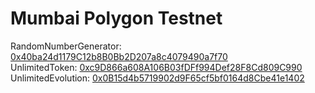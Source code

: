 # Mumbai Polygon Testnet
RandomNumberGenerator: [0x40ba24d1179C12b8B0Bb2D207a8c4079490a7f70](https://mumbai.polygonscan.com/address/0x40ba24d1179C12b8B0Bb2D207a8c4079490a7f70)  
UnlimitedToken: [0xc9D866a608A106B03fDFf994Def28F8Cd809C990](https://mumbai.polygonscan.com/address/0xc9D866a608A106B03fDFf994Def28F8Cd809C990)  
UnlimitedEvolution: [0x0B15d4b5719902d9F65cf5bf0164d8Cbe41e1402](https://mumbai.polygonscan.com/address/0x0B15d4b5719902d9F65cf5bf0164d8Cbe41e1402)